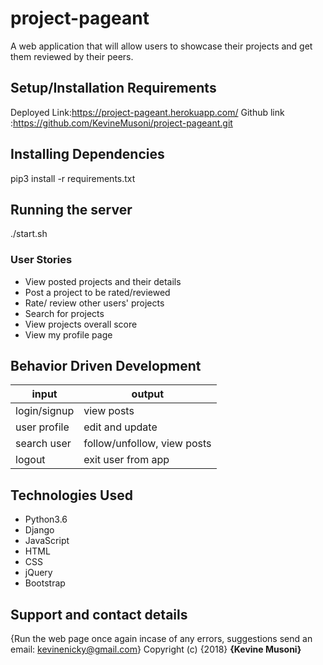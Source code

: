 # project-pageant
A web application that will allow users to showcase their projects and get them reviewed by their peers.
 ## Setup/Installation Requirements 
Deployed Link:https://project-pageant.herokuapp.com/
Github link :https://github.com/KevineMusoni/project-pageant.git
 ## Installing Dependencies
pip3 install -r requirements.txt
 ## Running the server
./start.sh
 ### User Stories
* View posted projects and their details
* Post a project to be rated/reviewed
* Rate/ review other users' projects
* Search for projects 
* View projects overall score
* View my profile page
 ## Behavior Driven Development
| input              | output         |
|---------------     |--------------- |
| login/signup       | view posts     |
| user profile       | edit and update|
| search user        | follow/unfollow, view posts|
| logout             |  exit user from app|
 ## Technologies Used
* Python3.6
* Django
* JavaScript
* HTML
* CSS
* jQuery
* Bootstrap
 ## Support and contact details
{Run the web page once again incase of any errors,
suggestions
send an email: kevinenicky@gmail.com}
Copyright (c) {2018} **{Kevine Musoni}**
